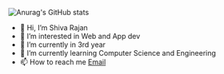 ![Anurag's GitHub stats](https://github-readme-stats.vercel.app/api?username=Archon16&show_icons=true&theme=dark)

- 👋 Hi, I’m Shiva Rajan
- 👀 I’m interested in Web and App dev
- 🔭 I’m currently in 3rd year
- 🌱 I’m currently learning Computer Science and Engineering
- 📫 How to reach me <a href="shiva.rajan2019@vitstudent.ac.in"/>Email

<!---
Archon16/Archon16 is a ✨ special ✨ repository because its `README.md` (this file) appears on your GitHub profile.
You can click the Preview link to take a look at your changes.
--->
